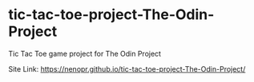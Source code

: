 # tic-tac-toe-project-The-Odin-Project
Tic Tac Toe game project for The Odin Project

Site Link: https://nenopr.github.io/tic-tac-toe-project-The-Odin-Project/
